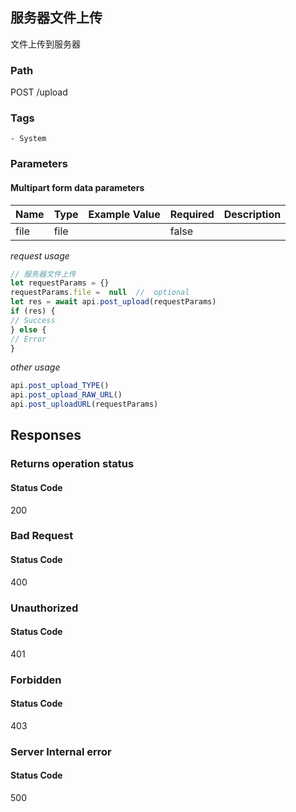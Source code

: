 ## 服务器文件上传

文件上传到服务器
### Path
POST /upload

### Tags
    - System
### Parameters


#### Multipart form data parameters

| Name | Type | Example Value | Required | Description |
| ---- | ---- | ------------- | -------- | ----------- |
| file | file |  |  false  |  |
*request usage*
```javascript
// 服务器文件上传
let requestParams = {}
requestParams.file =  null  //  optional
let res = await api.post_upload(requestParams)
if (res) {
// Success
} else {
// Error
}
```
*other usage*
```javascript
api.post_upload_TYPE()
api.post_upload_RAW_URL()
api.post_uploadURL(requestParams)
```

## Responses
### Returns operation status

#### Status Code
200



### Bad Request

#### Status Code
400



### Unauthorized

#### Status Code
401



### Forbidden

#### Status Code
403



### Server Internal error

#### Status Code
500



